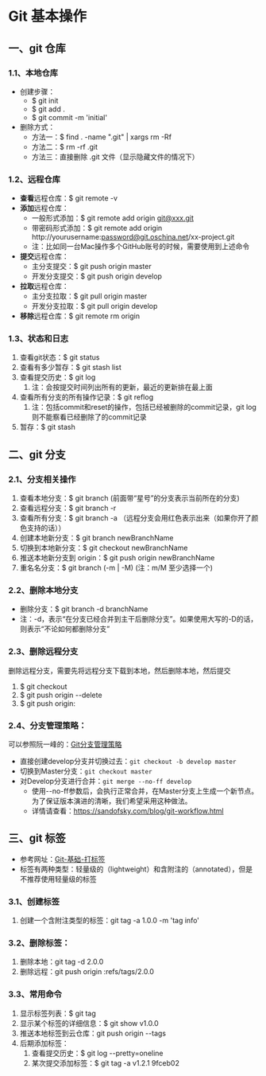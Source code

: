 # Git 基本操作

## 一、git 仓库

### 1.1、本地仓库

* 创建步骤：
    * $ git init
    * $ git add .
    * $ git commit -m 'initial'
* 删除方式：
    * 方法一：$ find . -name ".git" | xargs rm -Rf
    * 方法二：$ rm -rf .git
    * 方法三：直接删除 .git 文件（显示隐藏文件的情况下）

### 1.2、远程仓库

* **查看**远程仓库：$ git remote -v
* **添加**远程仓库：
    * 一般形式添加：$ git remote add origin git@xxx.git
    * 带密码形式添加：$ git remote add origin http://yourusername:password@git.oschina.net/xx-project.git
    * 注：比如同一台Mac操作多个GitHub账号的时候，需要使用到上述命令
* **提交**远程仓库：
    * 主分支提交：$ git push origin master 
    * 开发分支提交：$ git push origin develop
* **拉取**远程仓库： 
    * 主分支拉取：$ git pull origin master 
    * 开发分支拉取：$ git pull origin develop
* **移除**远程仓库：$ git remote rm origin

### 1.3、状态和日志

1. 查看git状态：$ git status
2. 查看有多少暂存：$ git stash list
3. 查看提交历史：$ git log
    1. 注：会按提交时间列出所有的更新，最近的更新排在最上面
4. 查看所有分支的所有操作记录：$ git reflog
    1. 注：包括commit和reset的操作，包括已经被删除的commit记录，git log则不能察看已经删除了的commit记录
5. 暂存：$ git stash  

## 二、git 分支

### 2.1、分支相关操作

1. 查看本地分支：$ git branch  (前面带“星号”的分支表示当前所在的分支)
2. 查看远程分支：$ git branch -r
3. 查看所有分支：$ git branch -a  （远程分支会用红色表示出来（如果你开了颜色支持的话）） 
4. 创建本地新分支：$ git branch newBranchName
5. 切换到本地新分支：$ git checkout newBranchName
6. 推送本地新分支到 origin：$ git push origin newBranchName 
7. 重名名分支：$ git branch (-m | -M) <oldbranch> <newbranch>    (注：m/M 至少选择一个)

### 2.2、删除本地分支

* 删除分支：$ git branch -d branchName 
* 注：-d，表示“在分支已经合并到主干后删除分支”。如果使用大写的-D的话，则表示“不论如何都删除分支”

### 2.3、删除远程分支

删除远程分支，需要先将远程分支下载到本地，然后删除本地，然后提交

1. $ git checkout <branchname>
2. $ git push origin --delete <branchname>
3. $ git push origin: <branchname>

### 2.4、分支管理策略：

可以参照阮一峰的：[Git分支管理策略](http://www.ruanyifeng.com/blog/2012/07/git.html)

* 直接创建develop分支并切换过去：`git checkout -b develop master`
* 切换到Master分支：`git checkout master`
* 对Develop分支进行合并：`git merge --no-ff develop`
    * 使用--no-ff参数后，会执行正常合并，在Master分支上生成一个新节点。为了保证版本演进的清晰，我们希望采用这种做法。
    * 详情请查看：https://sandofsky.com/blog/git-workflow.html

## 三、git 标签

* 参考网址：[Git-基础-打标签](https://git-scm.com/book/zh/v1/Git-基础-打标签) 
* 标签有两种类型：轻量级的（lightweight）和含附注的（annotated），但是不推荐使用轻量级的标签

### 3.1、创建标签

1. 创建一个含附注类型的标签：git tag -a 1.0.0 -m 'tag info'

### 3.2、删除标签：

1. 删除本地：git tag -d 2.0.0
2. 删除远程：git push origin :refs/tags/2.0.0

### 3.3、常用命令

1. 显示标签列表：$ git tag
2. 显示某个标签的详细信息：$ git show v1.0.0
3. 推送本地标签到云仓库：git push origin --tags
4. 后期添加标签：
    1. 查看提交历史：$ git log --pretty=oneline
    2. 某次提交添加标签：$ git tag -a v1.2.1 9fceb02

    







































